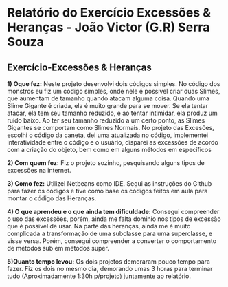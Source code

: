 # Relatório do Exercício Excessões & Heranças - João Victor (G.R) Serra Souza 

## Exercício-Excessões & Heranças


**1) Oque fez:**
Neste projeto desenvolvi dois códigos simples. No código dos monstros eu fiz um código simples, onde nele é possivel criar duas Slimes, que aumentam de tamanho quando atacam alguma coisa. Quando uma Slime Gigante é criada, ela é muito grande para se mover. Se ela tentar atacar, ela tem seu tamanho reduzido, e ao tentar intimidar, ela produz um ruido baixo. Ao ter seu tamanho reduzido a um certo ponto, as Slimes Gigantes se comportam como Slimes Normais.
No projeto das Excesões, escolhi o código da caneta, dei uma atualizada no código, implementei interatividade entre o código e o usuário, disparei as excessões de acordo com a criação do objeto, bem como em alguns métodos em específicos

**2) Com quem fez:**
Fiz o projeto sozinho, pesquisando alguns tipos de excessões na internet.

**3) Como fez:**
Utilizei Netbeans como IDE. Segui as instruções do Github para fazer os códigos e tive como base os códigos feitos em aula para montar o código das Heranças.

**4) O que aprendeu e o que ainda tem dificuldade:**
Consegui compreender o uso das excessões, porém, ainda me falta dominio nos tipos de excessão que é possivel de usar. Na parte das heranças, ainda me é muito complicada a transformação de uma subclasse para uma superclasse, e visse versa. Porém, consegui compreender a converter o comportamento de métodos sub em métodos super.

**5)Quanto tempo levou:**
Os dois projetos demoraram pouco tempo para fazer. Fiz os dois no mesmo dia, demorando umas 3 horas para terminar tudo (Aproximadamente 1:30h p/projeto) juntamente ao relatório.